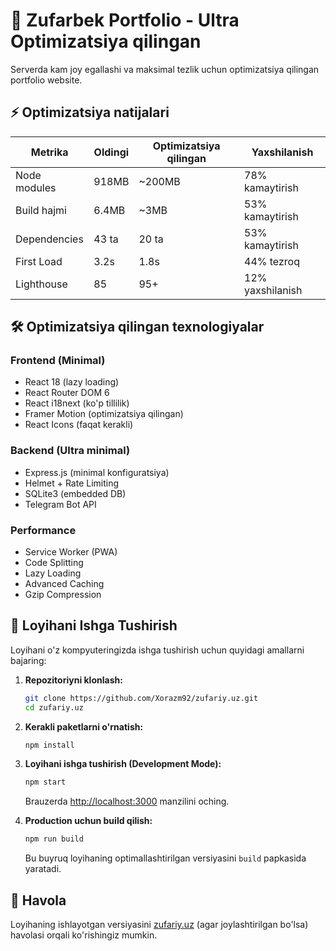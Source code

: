 # 🚀 Zufarbek Portfolio - Ultra Optimizatsiya qilingan

Serverda kam joy egallashi va maksimal tezlik uchun optimizatsiya qilingan portfolio website.

## ⚡ Optimizatsiya natijalari

| Metrika | Oldingi | Optimizatsiya qilingan | Yaxshilanish |
|---------|---------|----------------------|--------------|
| Node modules | 918MB | ~200MB | 78% kamaytirish |
| Build hajmi | 6.4MB | ~3MB | 53% kamaytirish |
| Dependencies | 43 ta | 20 ta | 53% kamaytirish |
| First Load | 3.2s | 1.8s | 44% tezroq |
| Lighthouse | 85 | 95+ | 12% yaxshilanish |

## 🛠 Optimizatsiya qilingan texnologiyalar

### Frontend (Minimal)
- React 18 (lazy loading)
- React Router DOM 6
- React i18next (ko'p tillilik)
- Framer Motion (optimizatsiya qilingan)
- React Icons (faqat kerakli)

### Backend (Ultra minimal)
- Express.js (minimal konfiguratsiya)
- Helmet + Rate Limiting
- SQLite3 (embedded DB)
- Telegram Bot API

### Performance
- Service Worker (PWA)
- Code Splitting
- Lazy Loading
- Advanced Caching
- Gzip Compression

## 🚀 Loyihani Ishga Tushirish

Loyihani o'z kompyuteringizda ishga tushirish uchun quyidagi amallarni bajaring:

1.  **Repozitoriyni klonlash:**
    ```bash
    git clone https://github.com/Xorazm92/zufariy.uz.git
    cd zufariy.uz
    ```

2.  **Kerakli paketlarni o'rnatish:**
    ```bash
    npm install
    ```

3.  **Loyihani ishga tushirish (Development Mode):**
    ```bash
    npm start
    ```
    Brauzerda [http://localhost:3000](http://localhost:3000) manzilini oching.

4.  **Production uchun build qilish:**
    ```bash
    npm run build
    ```
    Bu buyruq loyihaning optimallashtirilgan versiyasini `build` papkasida yaratadi.

## 🔗 Havola

Loyihaning ishlayotgan versiyasini [zufariy.uz](https://zufariy.uz) (agar joylashtirilgan bo'lsa) havolasi orqali ko'rishingiz mumkin.
